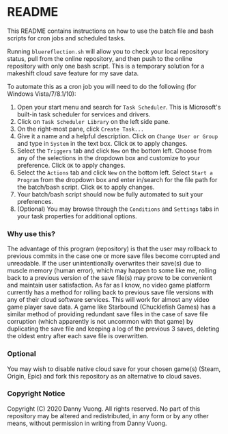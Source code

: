 # README #

This README contains instructions on how to use the batch file and bash scripts for cron jobs and scheduled tasks.  

Running `bluereflection.sh` will allow you to check your local repository status, pull from the online repository, and then push to the online repository with only one bash script. This is a temporary solution for a makeshift cloud save feature for my save data.  

To automate this as a cron job you will need to do the following (for Windows Vista/7/8.1/10):  
1. Open your start menu and search for `Task Scheduler`. This is Microsoft's built-in task scheduler for services and drivers.  
2. Click on `Task Scheduler Library` on the left side pane.  
3. On the right-most pane, click `Create Task...`  
4. Give it a name and a helpful description. Click on `Change User or Group` and type in `System` in the text box. Click `OK` to apply changes.  
5. Select the `Triggers` tab and click `New` on the bottom left. Choose from any of the selections in the dropdown box and customize to your preference. Click `OK` to apply changes.  
6. Select the `Actions` tab and click `New` on the bottom left. Select `Start a Program` from the dropdown box and enter in/search for the file path for the batch/bash script. Click `OK` to apply changes.  
7. Your batch/bash script should now be fully automated to suit your preferences.  
8. (Optional) You may browse through the `Conditions` and `Settings` tabs in your task properties for additional options.  

### Why use this?

The advantage of this program (repository) is that the user may rollback to previous commits in the case one or more save files become corrupted and unreadable. If the user unintentionally overwrites their save(s) due to muscle memory (human error), which may happen to some like me, rolling back to a previous version of the save file(s) may prove to be convenient and maintain user satisfaction. As far as I know, no video game platform currently has a method for rolling back to previous save file versions with any of their cloud software services. This will work for almost any video game player save data. A game like Starbound (Chucklefish Games) has a similar method of providing redundant save files in the case of save file corruption (which apparently is not uncommon with that game) by duplicating the save file and keeping a log of the previous 3 saves, deleting the oldest entry after each save file is overwritten.

### Optional
You may wish to disable native cloud save for your chosen game(s) (Steam, Origin, Epic) and fork this repository as an alternative to cloud saves.

### Copyright Notice
Copyright (C) 2020 Danny Vuong. All rights reserved. No part of this repository may be altered and redistributed, in any form or by any other means, without permission in writing from Danny Vuong.
